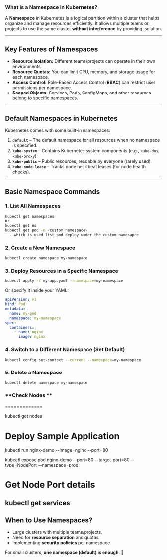 ### **What is a Namespace in Kubernetes?**
A **Namespace** in Kubernetes is a logical partition within a cluster that helps organize and manage resources efficiently. It allows multiple teams or projects to use the same cluster **without interference** by providing isolation.

---

## **Key Features of Namespaces**
- **Resource Isolation:** Different teams/projects can operate in their own environments.
- **Resource Quotas:** You can limit CPU, memory, and storage usage for each namespace.
- **Access Control:** Role-Based Access Control (**RBAC**) can restrict user permissions per namespace.
- **Scoped Objects:** Services, Pods, ConfigMaps, and other resources belong to specific namespaces.

---

## **Default Namespaces in Kubernetes**
Kubernetes comes with some built-in namespaces:
1. **`default`** – The default namespace for all resources when no namespace is specified.
2. **`kube-system`** – Contains Kubernetes system components (e.g., `kube-dns`, `kube-proxy`).
3. **`kube-public`** – Public resources, readable by everyone (rarely used).
4. **`kube-node-lease`** – Tracks node heartbeat leases (for node health checks).

---

## **Basic Namespace Commands**
### **1. List All Namespaces**
```sh
kubectl get namespaces
or 
kubectl get ns
kubectl get pod -n <custom namespace>
  - which is used list pod deploy under the custom namesapce
```

### **2. Create a New Namespace**
```sh
kubectl create namespace my-namespace
```

### **3. Deploy Resources in a Specific Namespace**
```sh
kubectl apply -f my-app.yaml --namespace=my-namespace
```
Or specify it inside your YAML:
```yaml
apiVersion: v1
kind: Pod
metadata:
  name: my-pod
  namespace: my-namespace
spec:
  containers:
    - name: nginx
      image: nginx
```

### **4. Switch to a Different Namespace (Set Default)**
```sh
kubectl config set-context --current --namespace=my-namespace
```

### **5. Delete a Namespace**
```sh
kubectl delete namespace my-namespace
```
### **Check Nodes  ** 
=============

kubectl get nodes



Deploy Sample Application
==========================

kubectl run nginx-demo --image=nginx --port=80 

kubectl expose pod nginx-demo --port=80 --target-port=80 --type=NodePort --namespace=prod


Get Node Port details 
=====================
kubectl get services
---

## **When to Use Namespaces?**
- Large clusters with multiple teams/projects.
- Need for **resource separation** and quotas.
- Implementing **security policies** per namespace.

For small clusters, **one namespace (default) is enough**. 🚀

